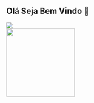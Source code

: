 ## Olá Seja Bem Vindo 👋

<div>
<a href="https://www.linkedin.com/in/cwbfabio/" target="_blank"><img loading="lazy" src="https://img.shields.io/badge/-LinkedIn-%230077B5?style=for-the-badge&logo=linkedin&logoColor=white" target="_blank"></a>   
</div>


<div>
<a href="https://github.com/cwbffm">
<img loading="lazy" height="180em" src="https://github-readme-stats.vercel.app/api?username=cwbffm&show_icons=true&theme=dracula&include_all_commits=true&count_private=true"/>
</div>
